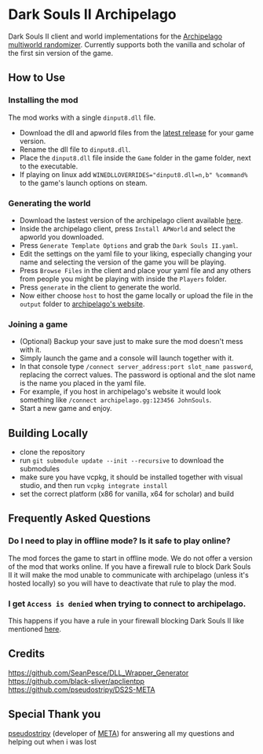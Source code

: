# Dark Souls II Archipelago

Dark Souls II client and world implementations for the [Archipelago multiworld randomizer](https://archipelago.gg/). Currently supports both the vanilla and scholar of the first sin version of the game.

## How to Use

### Installing the mod

The mod works with a single `dinput8.dll` file.

- Download the dll and apworld files from the [latest release](https://github.com/WildBunnie/DarkSoulsII-Archipelago/releases) for your game version.
- Rename the dll file to `dinput8.dll`.
- Place the `dinput8.dll` file inside the `Game` folder in the game folder, next to the executable.
- If playing on linux add `WINEDLLOVERRIDES="dinput8.dll=n,b" %command%` to the game's launch options on steam.

### Generating the world

- Download the lastest version of the archipelago client available [here](https://github.com/ArchipelagoMW/Archipelago/releases/latest).
- Inside the archipelago client, press `Install APWorld` and select the apworld you downloaded.
- Press `Generate Template Options` and grab the `Dark Souls II.yaml`.
- Edit the settings on the yaml file to your liking, especially changing your name and selecting the version of the game you will be playing.
- Press `Browse Files` in the client and place your yaml file and any others from people you might be playing with inside the `Players` folder.
- Press `generate` in the client to generate the world.
- Now either choose `host` to host the game locally or upload the file in the `output` folder to [archipelago's website](https://archipelago.gg/uploads).

### Joining a game

- (Optional) Backup your save just to make sure the mod doesn't mess with it.
- Simply launch the game and a console will launch together with it.
- In that console type `/connect server_address:port slot_name password`, replacing the correct values. The password is optional and the slot name is the name you placed in the yaml file.
- For example, if you host in archipelago's website it would look something like `/connect archipelago.gg:123456 JohnSouls`.
- Start a new game and enjoy.

## Building Locally

- clone the repository
- run `git submodule update --init --recursive` to download the submodules
- make sure you have vcpkg, it should be installed together with visual studio, and then run `vcpkg integrate install`
- set the correct platform (x86 for vanilla, x64 for scholar) and build

## Frequently Asked Questions

### **Do I need to play in offline mode? Is it safe to play online?**
The mod forces the game to start in offline mode. We do not offer a version of the mod that works online. If you have a firewall rule to block Dark Souls II it will make the mod unable to communicate with archipelago (unless it's hosted locally) so you will have to deactivate that rule to play the mod.

### **I get `Access is denied` when trying to connect to archipelago.**
This happens if you have a rule in your firewall blocking Dark Souls II like mentioned [here](#do-i-need-to-play-in-offline-mode-is-it-safe-to-play-online).

## Credits

https://github.com/SeanPesce/DLL_Wrapper_Generator \
https://github.com/black-sliver/apclientpp \
https://github.com/pseudostripy/DS2S-META

## Special Thank you

[pseudostripy](https://github.com/pseudostripy) (developer of [META](https://github.com/pseudostripy/DS2S-META)) for answering all my questions and helping out when i was lost
